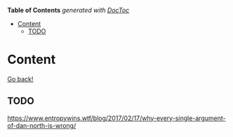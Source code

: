 <!-- START doctoc generated TOC please keep comment here to allow auto update -->
<!-- DON'T EDIT THIS SECTION, INSTEAD RE-RUN doctoc TO UPDATE -->
**Table of Contents**  *generated with [DocToc](https://github.com/thlorenz/doctoc)*

- [Content](#content)
  - [TODO](#todo)

<!-- END doctoc generated TOC please keep comment here to allow auto update -->


# Content
[Go back!](../README.md)

## TODO

https://www.entropywins.wtf/blog/2017/02/17/why-every-single-argument-of-dan-north-is-wrong/